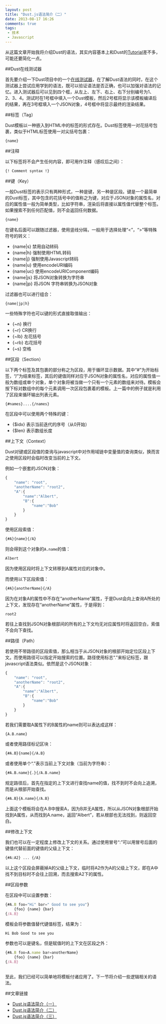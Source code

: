 ```yaml
---
layout: post
title: "Dust.js语法简介（二）"
date: 2013-08-17 16:26
comments: true
tags:
 - 技术
 - Javascript
---
```


从这篇文章开始我将介绍Dust的语法，其实内容基本上和Dust的[Tutorial](https://github.com/linkedin/dustjs/wiki/Dust-Tutorial)差不多，可能还要简化一点。

<!--more-->

##Dust在线测试器

首先要介绍一下Dust项目中的一个[在线测试器](http://linkedin.github.io/dustjs/test/test.html)，在了解Dust语法的同时，在这个测试器上尝试应用学到的语法，既可以验证语法是否正确，也可以加强对语法的记忆。进入测试器后可以见到四个框，从左上、左下、右上、右下分别编号为1、2、3、4。测试时在1号框中填入一个Dust模板，然后2号框将显示该模板编译后的结果，再在3号框填入一个JSON对象，4号框中将显示最终的渲染结果。

##标签（Tag）

Dust模板以一种嵌入到HTML中的标签的形式存在。Dust标签使用一对花括号包裹，类似于HTML标签使用一对尖括号包裹：

``` html
{name}
```

##注释

以下标签将不会产生任何内容，即可用作注释（感叹后之间）：

``` html
{! Comment syntax !}
```


##键（Key）

一般Dust标签的表示只有两种形式，一种是键，另一种是区段。键是一个最简单的Dust标签，其中包含的花括号中的值称之为键，对应于JSON对象的属性名，对应的属性值一般为简单类型，比如字符串，渲染后将直接以属性值代替整个标签。如果搜索不到任何匹配值，则不会返回任何数据。

``` html
{name}
```

在键名后面可以跟随过滤器，使用竖线分隔，一般用于选择处理“<”，“>”等特殊符号的转义：

- {name|s} 禁用自动转码
- {name|h} 强制使用HTML转码
- {name|j} 强制使用Javascript转码
- {name|u} 使用encodeURI编码
- {name|uc} 使用encodeURIComponent编码
- {name|js} 将JSON对象转换为字符串
- {name|jp} 将JSON 字符串转换为JSON对象

过滤器也可以进行组合：

	{name|jp|h}

一些特殊字符也可以键的形式直接取值输出：

- {~n}	换行
- {~r} 	CR换行
- {~lb} 	左花括号
- {~rb} 	右花括号
- {~s} 	空格


##区段（Section）

以下两个标签及其包裹的部分称之为区段，用于循环显示数据。其中“#”为开始标签，“/”为结束标签，其后的键值同样对应于JSON对象的属性名，对应的属性值一般为数组或单个对象，单个对象将被当做一个只有一个元素的数组来对待。模板会按下标对数组中的每个元素调用一次区段包裹着的模板。上一篇中的例子就是利用了区段来循环输出列表元素。

``` html
{#names}....{/names}
```

在区段中可以使用两个特殊的键：

- {$idx}	表示当前迭代的序号（从0开始）
- {$len}	表示数组长度


##上下文（Context）

Dust对键或区段值的查询与javascript中对作用域链中变量值的查询类似，换而言之使用区段时会临时改变当前的上下文。

例如一个嵌套的JSON对象：

``` javascript
{
	"name": "root",
	"anotherName": "root2",
	"A":{
		"name":"Albert",
		"B":{
			"name":"Bob"
		}
	}
}
```

使用区段索值：

``` html
{#A}{name}{/A}
```

则会得到这个对象的`A.name`的值：

``` html
Albert
```

因为使用区段时将上下文转移到A属性对应的对象中。

而使用以下区段索值：

``` html
{#A}{anotherName}{/A}
```

因为在对象A的属性中不存在“anotherName”属性，于是Dust会向上查询A所处的上下文，发现存在“anotherName”属性，于是得到：

```
root2
```

若往上查找到JSON对象根部间的所有的上下文均无对应属性时将返回空白，索值不会向下查找。


##路径（Path）

若使用不带路径的区段索值，那么相当于从JSON对象的根部开始定位区段上下文。而使用路径可以指定开始搜索的位置。路径使用标志“.”来标记标签，跟javascript语法类似。依然是这个JSON对象：

``` javascript
{
	"name": "root",
	"anotherName": "root2",
	"A":{
		"name":"Albert",
		"B":{
			"name":"Bob"
		}
	}
}
```

若我们需要取A属性下的B属性的name则可以表达成这样：

``` html
{A.B.name}
```

或者使用路径标记区块：

``` html
{#A.B}{name}{/A.B}
```

或者使用单个“.”表示当前上下文对象（当前为字符串）：

``` html
{#A.B.name}{.}{/A.B.name}
```

规定路径后，首先在指定的上下文进行查找name的值，找不到时不会向上追溯，而是从根部开始查找。

``` html
{#A.B}{A.name}{/A.B}
```

上面这个模板将会在A.B中搜索A，因为B并无A属性，所以从JSON对象根部开始找到A属性，从而找到A.name，返回“Albert”，若从根部也无法找到，则返回空白。


##修改上下文

我们也可以在一定程度上修改上下文的关系。通过使用冒号“:”可以用冒号后面的键值代替前面的键值的父级上下文：

``` html
{#A:A2} ... {/A}
```

以上这个区段会屏蔽掉A的父级上下文，临时将A2作为A的父级上下文，即在A中找不到目标时不会往上回溯，而去搜索A2下的属性。

##区段参数

在区段中可以设置参数：

``` javascript
{#A.B foo="Hi" bar=" Good to see you"}
	{foo} {name} {bar}
{/A.B}
```

模板会将参数值替代键值标签，结果为：

``` html
Hi Bob Good to see you
```

参数也可以是键名，但是赋值时的上下文在区段之外：

``` javascript
{#A.B foo=A.name bar=anotherName}
	{foo} {name} {bar}
{/A.B}
```

##

至此，我们已经可以简单地将模板付诸应用了。下一节将介绍一些逻辑相关的语法。

##文章链接
- [Dust.js语法简介（一）](/2013/08/16/introduction-dustjs-1)
- [Dust.js语法简介（二）](/2013/08/17/introduction-dustjs-2)
- [Dust.js语法简介（三）](/2013/08/19/introduction-dustjs-3)
